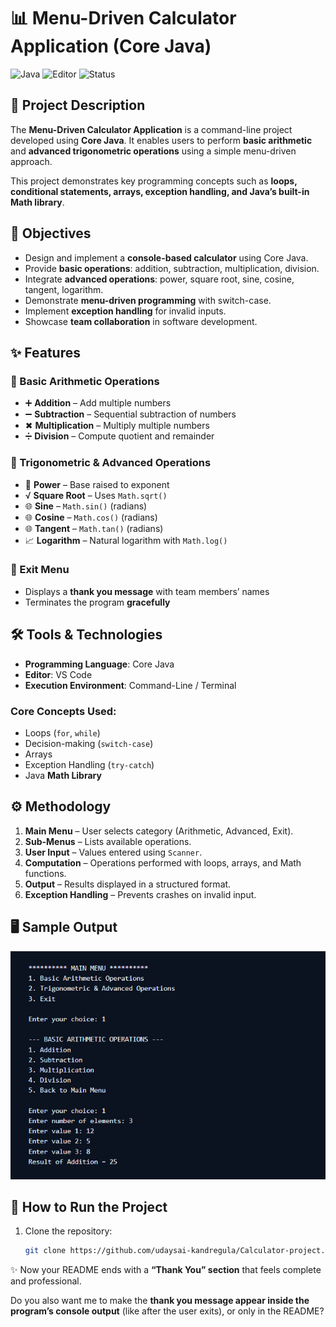 # 📊 Menu-Driven Calculator Application (Core Java)

![Java](https://img.shields.io/badge/Java-Core%20Java-orange)
![Editor](https://img.shields.io/badge/Editor-VS%20Code-blue)
![Status](https://img.shields.io/badge/Status-Completed-brightgreen)


## 📖 Project Description

The **Menu-Driven Calculator Application** is a command-line project developed using **Core Java**. It enables users to perform **basic arithmetic** and **advanced trigonometric operations** using a simple menu-driven approach.  

This project demonstrates key programming concepts such as **loops, conditional statements, arrays, exception handling, and Java’s built-in Math library**.


## 🎯 Objectives

- Design and implement a **console-based calculator** using Core Java.  
- Provide **basic operations**: addition, subtraction, multiplication, division.  
- Integrate **advanced operations**: power, square root, sine, cosine, tangent, logarithm.  
- Demonstrate **menu-driven programming** with switch-case.  
- Implement **exception handling** for invalid inputs.  
- Showcase **team collaboration** in software development.  


## ✨ Features

### 🔹 Basic Arithmetic Operations
- ➕ **Addition** – Add multiple numbers  
- ➖ **Subtraction** – Sequential subtraction of numbers  
- ✖ **Multiplication** – Multiply multiple numbers  
- ➗ **Division** – Compute quotient and remainder  

### 🔹 Trigonometric & Advanced Operations
- 🔼 **Power** – Base raised to exponent  
- √ **Square Root** – Uses `Math.sqrt()`  
- 🌐 **Sine** – `Math.sin()` (radians)  
- 🌐 **Cosine** – `Math.cos()` (radians)  
- 🌐 **Tangent** – `Math.tan()` (radians)  
- 📈 **Logarithm** – Natural logarithm with `Math.log()`  

### 🔹 Exit Menu
- Displays a **thank you message** with team members’ names  
- Terminates the program **gracefully**  


## 🛠 Tools & Technologies

- **Programming Language**: Core Java  
- **Editor**: VS Code  
- **Execution Environment**: Command-Line / Terminal  

### Core Concepts Used:
- Loops (`for`, `while`)  
- Decision-making (`switch-case`)  
- Arrays  
- Exception Handling (`try-catch`)  
- Java **Math Library**  


## ⚙️ Methodology

1. **Main Menu** – User selects category (Arithmetic, Advanced, Exit).  
2. **Sub-Menus** – Lists available operations.  
3. **User Input** – Values entered using `Scanner`.  
4. **Computation** – Operations performed with loops, arrays, and Math functions.  
5. **Output** – Results displayed in a structured format.  
6. **Exception Handling** – Prevents crashes on invalid input.  


## 🖥 Sample Output

![Sample Output](images/sample-output.png)

## 📂 How to Run the Project

1. Clone the repository:
   ```bash
   git clone https://github.com/udaysai-kandregula/Calculator-project.git

✨ Now your README ends with a **“Thank You” section** that feels complete and professional.  

Do you also want me to make the **thank you message appear inside the program’s console output** (like after the user exits), or only in the README?


